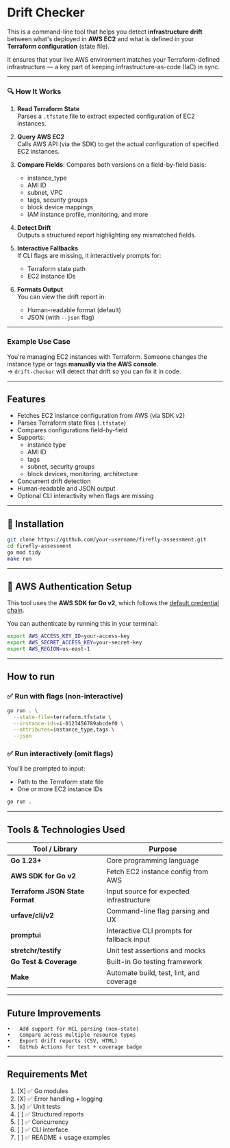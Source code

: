 # Drift Checker

This is a command-line tool that helps you detect **infrastructure drift** between what's deployed in **AWS EC2** and what is defined in your **Terraform configuration** (state file).

It ensures that your live AWS environment matches your Terraform-defined infrastructure — a key part of keeping infrastructure-as-code (IaC) in sync.

---

### 🔍 How It Works

1. **Read Terraform State**  
   Parses a `.tfstate` file to extract expected configuration of EC2 instances.

2. **Query AWS EC2**  
   Calls AWS API (via the SDK) to get the actual configuration of specified EC2 instances.

3. **Compare Fields**: Compares both versions on a field-by-field basis:
   - instance_type
   - AMI ID
   - subnet, VPC
   - tags, security groups
   - block device mappings
   - IAM instance profile, monitoring, and more

4. **Detect Drift**  
   Outputs a structured report highlighting any mismatched fields.

5. **Interactive Fallbacks**  
   If CLI flags are missing, it interactively prompts for:
   - Terraform state path
   - EC2 instance IDs

6. **Formats Output**  
   You can view the drift report in:
   - Human-readable format (default)
   - JSON (with `--json` flag)

---

### Example Use Case

You're managing EC2 instances with Terraform. Someone changes the instance type or tags **manually via the AWS console**.  
→ `drift-checker` will detect that drift so you can fix it in code.

---

## Features

- Fetches EC2 instance configuration from AWS (via SDK v2)
- Parses Terraform state files (`.tfstate`)
- Compares configurations field-by-field
- Supports:
    - instance type
    - AMI ID
    - tags
    - subnet, security groups
    - block devices, monitoring, architecture
- Concurrent drift detection
- Human-readable and JSON output
- Optional CLI interactivity when flags are missing

---

## 🚀 Installation

```bash
git clone https://github.com/your-username/firefly-assessment.git
cd firefly-assessment
go mod tidy
make run
```

---

## 🔐 AWS Authentication Setup

This tool uses the **AWS SDK for Go v2**, which follows the [default credential chain](https://docs.aws.amazon.com/sdk-for-go/v2/developer-guide/configuring-sdk.html).

You can authenticate by running this in your terminal:

```bash
export AWS_ACCESS_KEY_ID=your-access-key
export AWS_SECRET_ACCESS_KEY=your-secret-key
export AWS_REGION=us-east-1
```

---

## How to run

### ✅ Run with flags (non-interactive)

```bash
go run . \
  --state-file=terraform.tfstate \
  --instance-ids=i-0123456789abcdef0 \
  --attributes=instance_type,tags \
  --json
```

### ✅ Run interactively (omit flags)
You’ll be prompted to input:
- Path to the Terraform state file
- One or more EC2 instance IDs

```bash
go run .
```

---

## Tools & Technologies Used

| Tool / Library                  | Purpose                                   |
|---------------------------------|-------------------------------------------|
| **Go 1.23+**                    | Core programming language                 |
| **AWS SDK for Go v2**           | Fetch EC2 instance config from AWS        |
| **Terraform JSON State Format** | Input source for expected infrastructure  |
| **urfave/cli/v2**               | Command-line flag parsing and UX          |
| **promptui**                    | Interactive CLI prompts for fallback input|
| **stretchr/testify**            | Unit test assertions and mocks            |
| **Go Test & Coverage**          | Built-in Go testing framework             |
| **Make**                        | Automate build, test, lint, and coverage  |
---

## Future Improvements
	•	Add support for HCL parsing (non-state)
	•	Compare across multiple resource types
	•	Export drift reports (CSV, HTML)
	•	GitHub Actions for test + coverage badge

---

## Requirements Met
1. [X] ✅ Go modules
2. [X] ✅ Error handling + logging
3. [x] ✅ Unit tests
4. [ ] ✅ Structured reports
5. [ ] ✅ Concurrency
6. [ ] ✅ CLI interface
7. [ ] ✅ README + usage examples